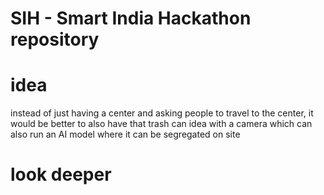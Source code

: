 # SIH - Smart India Hackathon repository

# idea
instead of just having a center and asking people to travel to the center, it
would be better to also have that trash can idea with a camera which can also run an AI model
where it can be segregated on site

# look deeper